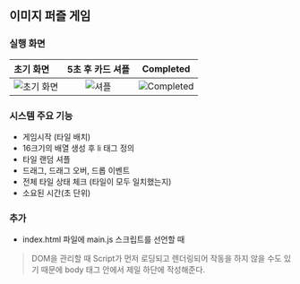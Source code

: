 ## 이미지 퍼즐 게임

### 실행 화면

| 초기 화면 | 5초 후 카드 셔플 | Completed |
|:--------|:--------:|:--------:|
| ![초기 화면](https://user-images.githubusercontent.com/54324782/150049077-e141dd0c-45e4-4a13-958d-ca113a4969c9.png) | ![셔플](https://user-images.githubusercontent.com/54324782/150049125-9bfc30a6-ecc3-472f-9795-b19421cd7a0e.png) | ![Completed](https://user-images.githubusercontent.com/54324782/150049262-670ea3cd-a8db-4249-b230-5cb47d401c15.png)

### 시스템 주요 기능

- 게임시작 (타일 배치)
- 16크기의 배열 생성 후 li 태그 정의
- 타일 랜덤 셔플
- 드래그, 드래그 오버, 드롭 이벤트
- 전체 타일 상태 체크 (타일이 모두 일치했는지)
- 소요된 시간(초 단위)

### 추가

- index.html 파일에 main.js 스크립트를 선언할 때
> DOM을 관리할 때 Script가 먼저 로딩되고 렌더링되어 작동을 하지 않을 수도 있기 때문에 body 태그 안에서 제일 하단에 작성해준다.
